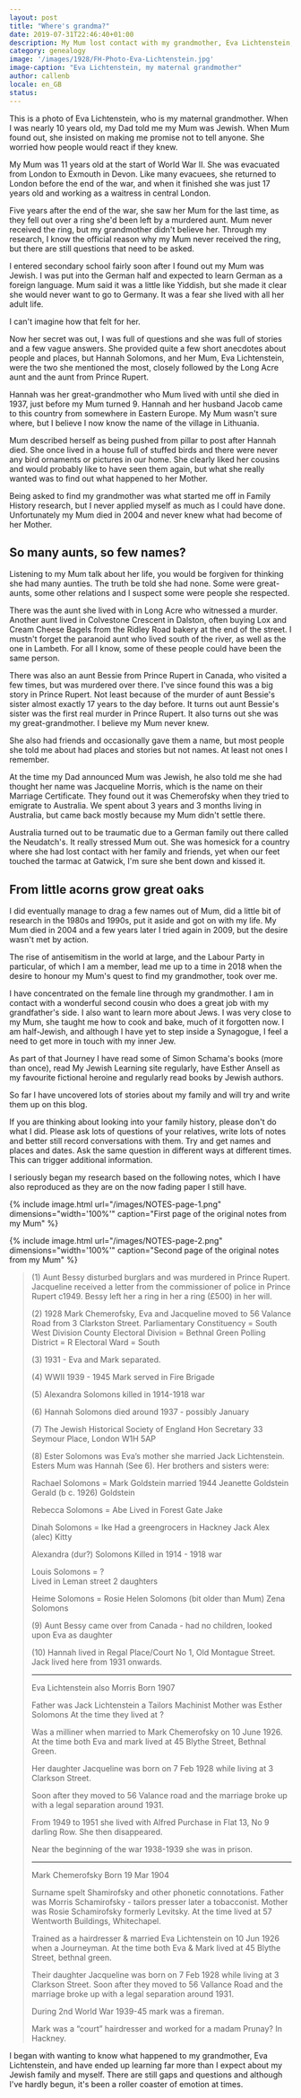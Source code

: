 ```yaml
---
layout: post
title: "Where's grandma?"
date: 2019-07-31T22:46:40+01:00
description: My Mum lost contact with my grandmother, Eva Lichtenstein, around 1950. Searching for her is how I fell head-first into my Jewish family history research
category: genealogy
image: '/images/1928/FH-Photo-Eva-Lichtenstein.jpg'
image-caption: "Eva Lichtenstein, my maternal grandmother"
author: callenb
locale: en_GB
status:
---
```

This is a photo of Eva Lichtenstein, who is my maternal grandmother.  When I was nearly 10 years old, my Dad told me my Mum was Jewish.  When Mum found out, she insisted on making me promise not to tell anyone.  She worried how people would react if they knew.

My Mum was 11 years old at the start of World War II.  She was evacuated from London to Exmouth in Devon.  Like many evacuees, she returned to London before the end of the war, and when it finished she was just 17 years old and working as a waitress in central London.

Five years after the end of the war, she saw her Mum for the last time, as they fell out over a ring she'd been left by a murdered aunt.  Mum never received the ring, but my grandmother didn't believe her.  Through my research, I know the official reason why my Mum never received the ring, but there are still questions that need to be asked.  

I entered secondary school fairly soon after I found out my Mum was Jewish.  I was put into the German half and expected to learn German as a foreign language.  Mum said it was a little like Yiddish, but she made it clear she would never want to go to Germany.  It was a fear she lived with all her adult life.

I can't imagine how that felt for her.

Now her secret was out, I was full of questions and she was full of stories and a few vague answers.  She provided quite a few short anecdotes about people and places, but Hannah Solomons, and her Mum, Eva Lichtenstein, were the two she mentioned the most, closely followed by the Long Acre aunt and the aunt from Prince Rupert.

Hannah was her great-grandmother who Mum lived with until she died in 1937, just before my Mum turned 9.  Hannah and her husband Jacob came to this country from somewhere in Eastern Europe.  My Mum wasn't sure where, but I believe I now know the name of the village in Lithuania.

Mum described herself as being pushed from pillar to post after Hannah died.  She once lived in a house full of stuffed birds and there were never any bird ornaments or pictures in our home.  She clearly liked her cousins and would probably like to have seen them again, but what she really wanted was to find out what happened to her Mother.

Being asked to find my grandmother was what started me off in Family History research, but I never applied myself as much as I could have done.  Unfortunately my Mum died in 2004 and never knew what had become of her Mother.

## So many aunts, so few names?

Listening to my Mum talk about her life, you would be forgiven for thinking she had many aunties.  The truth be told she had none.  Some were great-aunts, some other relations and I suspect some were people she respected.

There was the aunt she lived with in Long Acre who witnessed a murder.  Another aunt lived in Colvestone Crescent in Dalston, often buying Lox and Cream Cheese Bagels from the Ridley Road bakery at the end of the street.  I mustn't forget the paranoid aunt who lived south of the river, as well as the one in Lambeth.  For all I know, some of these people could have been the same person.

There was also an aunt Bessie from Prince Rupert in Canada, who visited a few times, but was murdered over there.  I've since found this was a big story in Prince Rupert.  Not least because of the murder of aunt Bessie's sister almost exactly 17 years to the day before.  It turns out aunt Bessie's sister was the first real murder in Prince Rupert.  It also turns out she was my great-grandmother.  I believe my Mum never knew.

She also had friends and occasionally gave them a name, but most people she told me about had places and stories but not names. At least not ones I remember.

At the time my Dad announced Mum was Jewish, he also told me she had thought her name was Jacqueline Morris, which is the name on their Marriage Certificate.  They found out it was Chemerofsky when they tried to emigrate to Australia.  We spent about 3 years and 3 months living in Australia, but came back mostly because my Mum didn't settle there.  

Australia turned out to be traumatic due to a German family out there called the Neudatch's.  It really stressed Mum out.  She was homesick for a country where she had lost contact with her family and friends, yet when our feet touched the tarmac at Gatwick, I'm sure she bent down and kissed it.

## From little acorns grow great oaks

I did eventually manage to drag a few names out of Mum, did a little bit of research in the 1980s and 1990s, put it aside and got on with my life.  My Mum died in 2004 and a few years later I tried again in 2009, but the desire wasn't met by action.

The rise of antisemitism in the world at large, and the Labour Party in particular, of which I am a member, lead me up to a time in 2018 when the desire to honour my Mum's quest to find my grandmother, took over me.

I have concentrated on the female line through my grandmother.  I am in contact with a wonderful second cousin who does a great job with my grandfather's side.  I also want to learn more about Jews.  I was very close to my Mum, she taught me how to cook and bake, much of it forgotten now.  I am half-Jewish, and although I have yet to step inside a Synagogue, I feel a need to get more in touch with my inner Jew.

As part of that Journey I have read some of Simon Schama's books (more than once), read My Jewish Learning site regularly, have Esther Ansell as my favourite fictional heroine and regularly read books by Jewish authors.  

So far I have uncovered lots of stories about my family and will try and write them up on this blog.

If you are thinking about looking into your family history, please don't do what I did.  Please ask lots of questions of your relatives, write lots of notes and better still record conversations with them.  Try and get names and places and dates.  Ask the same question in different ways at different times.  This can trigger additional information.

I seriously began my research based on the following notes, which I have also reproduced as they are on the now fading paper I still have.

{% include image.html url="/images/NOTES-page-1.png" dimensions="width='100%'" caption="First page of the original notes from my Mum" %}

{% include image.html url="/images/NOTES-page-2.png" dimensions="width='100%'" caption="Second page of the original notes from my Mum" %}

> (1) Aunt Bessy disturbed burglars and was murdered in Prince Rupert.  Jacqueline received a letter from the commissioner of police in Prince Rupert c1949.  Bessy left her a ring in her a ring (£500) in her will.
>
> (2) 1928 Mark Chemerofsky, Eva and Jacqueline
> moved to 56 Valance Road from 3 Clarkston Street.
> Parliamentary Constituency = South West Division
> County Electoral Division = Bethnal Green
> Polling District = R
> Electoral Ward =  South
>
> (3) 1931 - Eva and Mark separated.
>
> (4) WWII 1939 - 1945 Mark served in Fire Brigade
>
> (5) Alexandra Solomons killed in 1914-1918 war
>
> (6) Hannah Solomons died around 1937 - possibly January
>
> (7) The Jewish Historical Society of England
> Hon Secretary 33 Seymour Place, London W1H 5AP
>
> (8) Ester Solomons was Eva’s mother she married Jack Lichtenstein.  Esters Mum was Hannah (See 6). Her brothers and sisters were:
>
> Rachael Solomons = Mark Goldstein married 1944
>  Jeanette Goldstein
>  Gerald (b c. 1926) Goldstein
>
> Rebecca Solomons = Abe 
> Lived in Forest Gate
>  Jake
>
> Dinah Solomons = Ike
> Had a greengrocers in Hackney
>  Jack
>  Alex (alec)
>  Kitty
>
> Alexandra (dur?) Solomons
> Killed in 1914 - 1918 war
>
> Louis Solomons = ?  
> Lived in Leman street
> 2 daughters
>
> Heime Solomons = Rosie
>  Helen Solomons (bit older than Mum)
>  Zena Solomons
>
> (9) Aunt Bessy came over from Canada - had no children, looked upon Eva as daughter
>
> (10) Hannah lived in Regal Place/Court No 1, Old Montague Street.  Jack lived here from 1931 onwards.
>
>
> ------------------------
> Eva Lichtenstein also Morris
> Born 1907
>
> Father was Jack Lichtenstein a Tailors Machinist
> Mother was Esther Solomons
> At the time they lived at ?
>
> Was a milliner when married to Mark Chemerofsky on 10 June 1926.  At the time both Eva and mark lived at 45 Blythe Street, Bethnal Green.
>
> Her daughter Jacqueline was born on 7 Feb 1928 while living at 3 Clarkson Street.
>
> Soon after they moved to 56 Valance road and the marriage broke up with a legal separation around 1931.
>
> From 1949 to 1951 she lived with Alfred Purchase in Flat 13, No 9 darling Row.  She then disappeared.
>
> Near the beginning of the war 1938-1939 she was in prison.
>
> ------------------------
> Mark Chemerofsky
> Born 19 Mar 1904
>
> Surname spelt Shamirofsky and other phonetic connotations.
> Father was Morris Schamirofsky - tailors presser later a tobacconist.
> Mother was Rosie Schamirofsky formerly Levitsky.
> At the time lived at 57 Wentworth Buildings, Whitechapel.
>
> Trained as a hairdresser & married Eva Lichtenstein on 10 Jun 1926 when a Journeyman. At the time both Eva & Mark lived at 45 Blythe Street, bethnal green.
>
> Their daughter Jacqueline was born on 7 Feb 1928 while living at 3 Clarkson Street.
> Soon after they moved to 56 Vallance Road and the marriage broke up with a legal separation around 1931.
>
> During 2nd World War 1939-45 mark was a fireman.
>
> Mark was a “court” hairdresser and worked for a madam Prunay? In Hackney.
>

I began with wanting to know what happened to my grandmother, Eva Lichtenstein, and have ended up learning far more than I expect about my Jewish family and myself.  There are still gaps and questions and although I've hardly begun, it's been a roller coaster of emotion at times.

